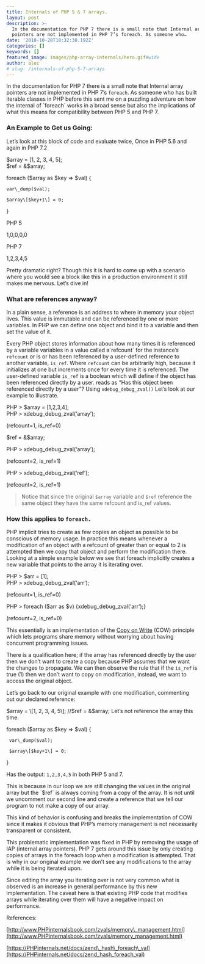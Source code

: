 ```yaml
---
title: Internals of PHP 5 & 7 arrays.
layout: post
description: >-
  In the documentation for PHP 7 there is a small note that Internal array
  pointers are not implemented in PHP 7’s foreach. As someone who…
date: '2018-10-28T18:32:38.192Z'
categories: []
keywords: []
featured_image: images/php-array-internals/hero.gif#wide
author: alec
# slug: /internals-of-php-5-7-arrays
---
```



In the documentation for PHP 7 there is a small note that Internal array pointers are not implemented in PHP 7’s `foreach`. As someone who has built iterable classes in PHP before this sent me on a puzzling adventure on how the internal of \`foreach\` works in a broad sense but also the implications of what this means for compatibility between PHP 5 and PHP 7.

### An Example to Get us Going:

Let’s look at this block of code and evaluate twice, Once in PHP 5.6 and again in PHP 7.2

$array = \[1, 2, 3, 4, 5\];  
$ref = &$array;

foreach ($array as $key => $val) {

    var\_dump($val);

    $array\[$key+1\] = 0;

}

PHP 5

1,0,0,0,0

PHP 7

1,2,3,4,5

Pretty dramatic right? Though this it is hard to come up with a scenario where you would see a block like this in a production environment it still makes me nervous. Let’s dive in!

### What are references anyway?

In a plain sense, a reference is an address to where in memory your object lives. This value is immutable and can be referenced by one or more variables. In PHP we can define one object and bind it to a variable and then set the value of it.

Every PHP object stores information about how many times it is referenced by a variable variables in a value called a\`refcount\` for the instance’s `refcount` or is or has been referenced by a user-defined reference to another variable, `is_ref`. Where `refcount` can be arbitrarily high, because it initializes at one but increments once for every time it is referenced. The user-defined variable `is_ref` is a boolean which will define if the object has been referenced directly by a user. reads as “Has this object been referenced directly by a user”? Using `xdebug_debug_zval()` Let’s look at our example to illustrate.

PHP > $array = \[1,2,3,4\];  
PHP > xdebug\_debug\_zval(‘array’);

(refcount=1, is\_ref=0)

$ref = &$array;

PHP > xdebug\_debug\_zval(‘array’);

(refcount=2, is\_ref=1)

PHP > xdebug\_debug\_zval(‘ref’);

(refcount=2, is\_ref=1)

> Notice that since the original `$array` variable and `$ref` reference the same object they have the same refcount and is\_ref values.

### How this applies to `foreach.`

PHP implicit tries to create as few copies an object as possible to be conscious of memory usage. In practice this means whenever a modification of an object with a refcount of greater than or equal to 2 is attempted then we copy that object and perform the modification there. Looking at a simple example below we see that foreach implicitly creates a new variable that points to the array it is iterating over.

PHP > $arr = \[1\];  
PHP > xdebug\_debug\_zval(‘arr’);

(refcount=1, is\_ref=0)

PHP > foreach ($arr as $v) {xdebug\_debug\_zval(‘arr’);}

(refcount=2, is\_ref=0)

This essentially is an implementation of the [Copy on Write](https://en.wikipedia.org/wiki/Copy-on-write) (COW) principle which lets programs share memory without worrying about having concurrent programming issues.

There is a qualification here; if the array has referenced directly by the user then we don’t want to create a copy because PHP assumes that we want the changes to propagate. We can then observe the rule that if the `is_ref` is true (1) then we don’t want to copy on modification, instead, we want to access the original object.

Let’s go back to our original example with one modification, commenting out our declared reference:

$array = \[1, 2, 3, 4, 5\];  
//$ref = &$array; Let’s not reference the array this time.

foreach ($array as $key => $val) {

     var\_dump($val);

     $array\[$key+1\] = 0;

}

Has the output: `1,2,3,4,5` in both PHP 5 and 7.

This is because in our loop we are still changing the values in the original array but the \`$ref\` is always coming from a copy of the array. It is not until we uncomment our second line and create a reference that we tell our program to not make a copy of our array.

This kind of behavior is confusing and breaks the implementation of COW since it makes it obvious that PHP’s memory management is not necessarily transparent or consistent.

This problematic implementation was fixed in PHP by removing the usage of IAP (internal array pointers). PHP 7 gets around this issue by only creating copies of arrays in the foreach loop when a modification is attempted. That is why in our original example we don’t see any modifications to the array while it is being iterated upon.

Since editing the array you iterating over is not very common what is observed is an increase in general performance by this new implementation. The caveat here is that existing PHP code that modifies arrays while iterating over them will have a negative impact on performance.

References:

[http://www.PHPinternalsbook.com/zvals/memory\_management.html](http://www.PHPinternalsbook.com/zvals/memory_management.html)

[https://PHPinternals.net/docs/zend\_hash\_foreach\_val](https://PHPinternals.net/docs/zend_hash_foreach_val)